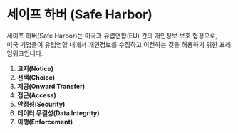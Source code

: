 # 세이프 하버 (Safe Harbor)

세이프 하버(Safe Harbor)는 미국과 유럽연합(EU) 간의 개인정보 보호 협정으로,  
미국 기업들이 유럽연합 내에서 개인정보를 수집하고 이전하는 것을 허용하기 위한 프레임워크입니다.

1. **고지(Notice)**  
2. **선택(Choice)**  
3. **제공(Onward Transfer)**  
4. **접근(Access)**  
5. **안정성(Security)**  
6. **데이터 무결성(Data Integrity)**  
7. **이행(Enforcement)**  
